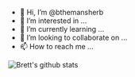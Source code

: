 - 👋 Hi, I’m @bthemansherb
- 👀 I’m interested in ...
- 🌱 I’m currently learning ...
- 💞️ I’m looking to collaborate on ...
- 📫 How to reach me ...


![Brett's github stats](https://github-readme-stats.vercel.app/api?username=bthemansherb)


<!---
bthemansherb/bthemansherb is a ✨ special ✨ repository because its `README.md` (this file) appears on your GitHub profile.
You can click the Preview link to take a look at your changes.
--->
